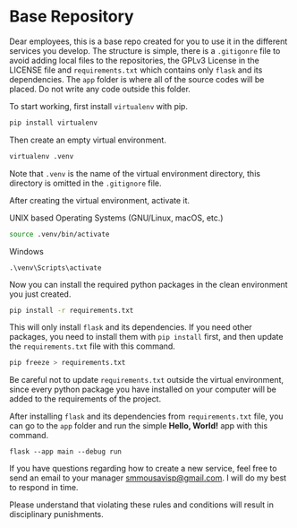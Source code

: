 # Base Repository
Dear employees, this is a base repo created for you to use it in the different
services you develop. The structure is simple, there is a `.gitigonre` file to
avoid adding local files to the repositories, the GPLv3 License in the LICENSE
file and `requirements.txt` which contains only `flask` and its dependencies.
The `app` folder is where all of the source codes will be placed. Do not write
any code outside this folder.

To start working, first install `virtualenv` with pip.
```bash
pip install virtualenv
```

Then create an empty virtual environment.
```bash
virtualenv .venv
```
Note that `.venv` is the name of the virtual environment directory, this
directory is omitted in the `.gitignore` file.

After creating the virtual environment, activate it.

UNIX based Operating Systems (GNU/Linux, macOS, etc.)
```bash
source .venv/bin/activate
```

Windows
```batch
.\venv\Scripts\activate
```

Now you can install the required python packages in the clean environment you
just created.
```bash
pip install -r requirements.txt
```

This will only install `flask` and its dependencies. If you need other
packages, you need to install them with `pip install` first, and then update
the `requirements.txt` file with this command.
```bash
pip freeze > requirements.txt
```
Be careful not to update `requirements.txt` outside the virtual environment,
since every python package you have installed on your computer will be added
to the requirements of the project.

After installing `flask` and its dependencies from `requirements.txt` file,
you can go to the `app` folder and run the simple **Hello, World!** app with
this command.
```
flask --app main --debug run
```

If you have questions regarding how to create a new service, feel free to send
an email to your manager [smmousavisp@gmail.com](smmousavisp@gmail.com). I
will do my best to respond in time.

Please understand that violating these rules and conditions will result in
disciplinary punishments. 
